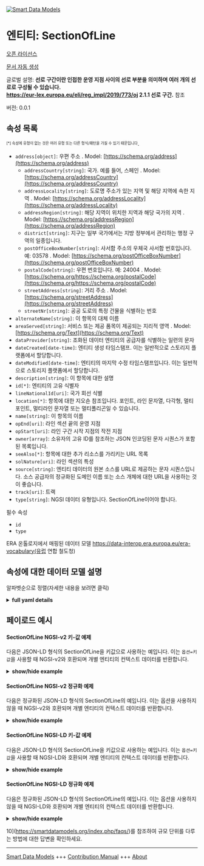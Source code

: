 <!-- 10-Header -->  
[![Smart Data Models](https://smartdatamodels.org/wp-content/uploads/2022/01/SmartDataModels_logo.png "Logo")](https://smartdatamodels.org)  
엔티티: SectionOfLine  
==================<!-- /10-Header -->  
<!-- 15-License -->  
[오픈 라이선스](https://github.com/smart-data-models//dataModel.ERA/blob/master/SectionOfLine/LICENSE.md)  
[문서 자동 생성](https://docs.google.com/presentation/d/e/2PACX-1vTs-Ng5dIAwkg91oTTUdt8ua7woBXhPnwavZ0FxgR8BsAI_Ek3C5q97Nd94HS8KhP-r_quD4H0fgyt3/pub?start=false&loop=false&delayms=3000#slide=id.gb715ace035_0_60)  
<!-- /15-License -->  
<!-- 20-Description -->  
글로벌 설명: **선로 구간이란 인접한 운영 지점 사이의 선로 부분을 의미하며 여러 개의 선로로 구성될 수 있습니다.  
https://eur-lex.europa.eu/eli/reg_impl/2019/773/oj 2.1.1 선로 구간.** 참조  
버전: 0.0.1  
<!-- /20-Description -->  
<!-- 30-PropertiesList -->  

## 속성 목록  

<sup><sub>[*] 속성에 유형이 없는 것은 여러 유형 또는 다른 형식/패턴을 가질 수 있기 때문입니다</sub></sup>.  
- `address[object]`: 우편 주소  . Model: [https://schema.org/address](https://schema.org/address)	- `addressCountry[string]`: 국가. 예를 들어, 스페인  . Model: [https://schema.org/addressCountry](https://schema.org/addressCountry)  
	- `addressLocality[string]`: 도로명 주소가 있는 지역 및 해당 지역에 속한 지역  . Model: [https://schema.org/addressLocality](https://schema.org/addressLocality)  
	- `addressRegion[string]`: 해당 지역이 위치한 지역과 해당 국가의 지역  . Model: [https://schema.org/addressRegion](https://schema.org/addressRegion)  
	- `district[string]`: 지구는 일부 국가에서는 지방 정부에서 관리하는 행정 구역의 일종입니다.    
	- `postOfficeBoxNumber[string]`: 사서함 주소의 우체국 사서함 번호입니다. 예: 03578  . Model: [https://schema.org/postOfficeBoxNumber](https://schema.org/postOfficeBoxNumber)  
	- `postalCode[string]`: 우편 번호입니다. 예: 24004  . Model: [https://schema.org/https://schema.org/postalCode](https://schema.org/https://schema.org/postalCode)  
	- `streetAddress[string]`: 거리 주소  . Model: [https://schema.org/streetAddress](https://schema.org/streetAddress)  
	- `streetNr[string]`: 공공 도로의 특정 건물을 식별하는 번호    
- `alternateName[string]`: 이 항목의 대체 이름  - `areaServed[string]`: 서비스 또는 제공 품목이 제공되는 지리적 영역  . Model: [https://schema.org/Text](https://schema.org/Text)- `dataProvider[string]`: 조화된 데이터 엔티티의 공급자를 식별하는 일련의 문자  - `dateCreated[date-time]`: 엔티티 생성 타임스탬프. 이는 일반적으로 스토리지 플랫폼에서 할당합니다.  - `dateModified[date-time]`: 엔티티의 마지막 수정 타임스탬프입니다. 이는 일반적으로 스토리지 플랫폼에서 할당합니다.  - `description[string]`: 이 항목에 대한 설명  - `id[*]`: 엔티티의 고유 식별자  - `lineNationalId[uri]`: 국가 회선 식별  - `location[*]`: 항목에 대한 지오숀 참조입니다. 포인트, 라인 문자열, 다각형, 멀티포인트, 멀티라인 문자열 또는 멀티폴리곤일 수 있습니다.  - `name[string]`: 이 항목의 이름  - `opEnd[uri]`: 라인 섹션 끝의 운영 지점  - `opStart[uri]`: 라인 구간 시작 지점의 작전 지점  - `owner[array]`: 소유자의 고유 ID를 참조하는 JSON 인코딩된 문자 시퀀스가 포함된 목록입니다.  - `seeAlso[*]`: 항목에 대한 추가 리소스를 가리키는 URL 목록  - `solNature[uri]`: 라인 섹션의 특성  - `source[string]`: 엔티티 데이터의 원본 소스를 URL로 제공하는 문자 시퀀스입니다. 소스 공급자의 정규화된 도메인 이름 또는 소스 개체에 대한 URL을 사용하는 것이 좋습니다.  - `track[uri]`: 트랙  - `type[string]`: NGSI 데이터 유형입니다. SectionOfLine이어야 합니다.  <!-- /30-PropertiesList -->  
<!-- 35-RequiredProperties -->  
필수 속성  
- `id`  - `type`  <!-- /35-RequiredProperties -->  
<!-- 40-RequiredProperties -->  
ERA 온톨로지에서 매핑된 데이터 모델 https://data-interop.era.europa.eu/era-vocabulary(유럽 연합 철도청)  
<!-- /40-RequiredProperties -->  
<!-- 50-DataModelHeader -->  
## 속성에 대한 데이터 모델 설명  
알파벳순으로 정렬(자세한 내용을 보려면 클릭)  
<!-- /50-DataModelHeader -->  
<!-- 60-ModelYaml -->  
<details><summary><strong>full yaml details</strong></summary>    
```yaml  
SectionOfLine:    
  description: |-    
    A section of line means the part of line between adjacent operational points and may consist of several tracks.    
    In https://eur-lex.europa.eu/eli/reg_impl/2019/773/oj 2.1.1 Line sections.    
  properties:    
    address:    
      description: The mailing address    
      properties:    
        addressCountry:    
          description: 'The country. For example, Spain'    
          type: string    
          x-ngsi:    
            model: https://schema.org/addressCountry    
            type: Property    
        addressLocality:    
          description: 'The locality in which the street address is, and which is in the region'    
          type: string    
          x-ngsi:    
            model: https://schema.org/addressLocality    
            type: Property    
        addressRegion:    
          description: 'The region in which the locality is, and which is in the country'    
          type: string    
          x-ngsi:    
            model: https://schema.org/addressRegion    
            type: Property    
        district:    
          description: 'A district is a type of administrative division that, in some countries, is managed by the local government'    
          type: string    
          x-ngsi:    
            type: Property    
        postOfficeBoxNumber:    
          description: 'The post office box number for PO box addresses. For example, 03578'    
          type: string    
          x-ngsi:    
            model: https://schema.org/postOfficeBoxNumber    
            type: Property    
        postalCode:    
          description: 'The postal code. For example, 24004'    
          type: string    
          x-ngsi:    
            model: https://schema.org/https://schema.org/postalCode    
            type: Property    
        streetAddress:    
          description: The street address    
          type: string    
          x-ngsi:    
            model: https://schema.org/streetAddress    
            type: Property    
        streetNr:    
          description: Number identifying a specific property on a public street    
          type: string    
          x-ngsi:    
            type: Property    
      type: object    
      x-ngsi:    
        model: https://schema.org/address    
        type: Property    
    alternateName:    
      description: An alternative name for this item    
      type: string    
      x-ngsi:    
        type: Property    
    areaServed:    
      description: The geographic area where a service or offered item is provided    
      type: string    
      x-ngsi:    
        model: https://schema.org/Text    
        type: Property    
    dataProvider:    
      description: A sequence of characters identifying the provider of the harmonised data entity    
      type: string    
      x-ngsi:    
        type: Property    
    dateCreated:    
      description: Entity creation timestamp. This will usually be allocated by the storage platform    
      format: date-time    
      type: string    
      x-ngsi:    
        type: Property    
    dateModified:    
      description: Timestamp of the last modification of the entity. This will usually be allocated by the storage platform    
      format: date-time    
      type: string    
      x-ngsi:    
        type: Property    
    description:    
      description: A description of this item    
      type: string    
      x-ngsi:    
        type: Property    
    id:    
      anyOf:    
        - description: Identifier format of any NGSI entity    
          maxLength: 256    
          minLength: 1    
          pattern: ^[\w\-\.\{\}\$\+\*\[\]`|~^@!,:\\]+$    
          type: string    
          x-ngsi:    
            type: Property    
        - description: Identifier format of any NGSI entity    
          format: uri    
          type: string    
          x-ngsi:    
            type: Property    
      description: Unique identifier of the entity    
      x-ngsi:    
        type: Property    
    lineNationalId:    
      description: National line identification    
      format: uri    
      type: string    
      x-ngsi:    
        type: Relationship    
    location:    
      description: 'Geojson reference to the item. It can be Point, LineString, Polygon, MultiPoint, MultiLineString or MultiPolygon'    
      oneOf:    
        - description: Geojson reference to the item. Point    
          properties:    
            bbox:    
              items:    
                type: number    
              minItems: 4    
              type: array    
            coordinates:    
              items:    
                type: number    
              minItems: 2    
              type: array    
            type:    
              enum:    
                - Point    
              type: string    
          required:    
            - type    
            - coordinates    
          title: GeoJSON Point    
          type: object    
          x-ngsi:    
            type: GeoProperty    
        - description: Geojson reference to the item. LineString    
          properties:    
            bbox:    
              items:    
                type: number    
              minItems: 4    
              type: array    
            coordinates:    
              items:    
                items:    
                  type: number    
                minItems: 2    
                type: array    
              minItems: 2    
              type: array    
            type:    
              enum:    
                - LineString    
              type: string    
          required:    
            - type    
            - coordinates    
          title: GeoJSON LineString    
          type: object    
          x-ngsi:    
            type: GeoProperty    
        - description: Geojson reference to the item. Polygon    
          properties:    
            bbox:    
              items:    
                type: number    
              minItems: 4    
              type: array    
            coordinates:    
              items:    
                items:    
                  items:    
                    type: number    
                  minItems: 2    
                  type: array    
                minItems: 4    
                type: array    
              type: array    
            type:    
              enum:    
                - Polygon    
              type: string    
          required:    
            - type    
            - coordinates    
          title: GeoJSON Polygon    
          type: object    
          x-ngsi:    
            type: GeoProperty    
        - description: Geojson reference to the item. MultiPoint    
          properties:    
            bbox:    
              items:    
                type: number    
              minItems: 4    
              type: array    
            coordinates:    
              items:    
                items:    
                  type: number    
                minItems: 2    
                type: array    
              type: array    
            type:    
              enum:    
                - MultiPoint    
              type: string    
          required:    
            - type    
            - coordinates    
          title: GeoJSON MultiPoint    
          type: object    
          x-ngsi:    
            type: GeoProperty    
        - description: Geojson reference to the item. MultiLineString    
          properties:    
            bbox:    
              items:    
                type: number    
              minItems: 4    
              type: array    
            coordinates:    
              items:    
                items:    
                  items:    
                    type: number    
                  minItems: 2    
                  type: array    
                minItems: 2    
                type: array    
              type: array    
            type:    
              enum:    
                - MultiLineString    
              type: string    
          required:    
            - type    
            - coordinates    
          title: GeoJSON MultiLineString    
          type: object    
          x-ngsi:    
            type: GeoProperty    
        - description: Geojson reference to the item. MultiLineString    
          properties:    
            bbox:    
              items:    
                type: number    
              minItems: 4    
              type: array    
            coordinates:    
              items:    
                items:    
                  items:    
                    items:    
                      type: number    
                    minItems: 2    
                    type: array    
                  minItems: 4    
                  type: array    
                type: array    
              type: array    
            type:    
              enum:    
                - MultiPolygon    
              type: string    
          required:    
            - type    
            - coordinates    
          title: GeoJSON MultiPolygon    
          type: object    
          x-ngsi:    
            type: GeoProperty    
      x-ngsi:    
        type: GeoProperty    
    name:    
      description: The name of this item    
      type: string    
      x-ngsi:    
        type: Property    
    opEnd:    
      description: Operational Point at end of Section of Line    
      format: uri    
      type: string    
      x-ngsi:    
        type: Relationship    
    opStart:    
      description: Operational Point at start of Section of Line    
      format: uri    
      type: string    
      x-ngsi:    
        type: Relationship    
    owner:    
      description: A List containing a JSON encoded sequence of characters referencing the unique Ids of the owner(s)    
      items:    
        anyOf:    
          - description: Identifier format of any NGSI entity    
            maxLength: 256    
            minLength: 1    
            pattern: ^[\w\-\.\{\}\$\+\*\[\]`|~^@!,:\\]+$    
            type: string    
            x-ngsi:    
              type: Property    
          - description: Identifier format of any NGSI entity    
            format: uri    
            type: string    
            x-ngsi:    
              type: Property    
        description: Unique identifier of the entity    
        x-ngsi:    
          type: Property    
      type: array    
      x-ngsi:    
        type: Property    
    seeAlso:    
      description: list of uri pointing to additional resources about the item    
      oneOf:    
        - items:    
            format: uri    
            type: string    
          minItems: 1    
          type: array    
        - format: uri    
          type: string    
      x-ngsi:    
        type: Property    
    solNature:    
      description: Nature of Section of Line    
      format: uri    
      type: string    
      x-ngsi:    
        type: Relationship    
    source:    
      description: 'A sequence of characters giving the original source of the entity data as a URL. Recommended to be the fully qualified domain name of the source provider, or the URL to the source object'    
      type: string    
      x-ngsi:    
        type: Property    
    track:    
      description: Track    
      format: uri    
      type: string    
      x-ngsi:    
        type: Relationship    
    type:    
      description: NGSI data type. It has to be SectionOfLine    
      enum:    
        - SectionOfLine    
      type: string    
      x-ngsi:    
        type: Property    
  required:    
    - id    
    - type    
  type: object    
  x-derived-from: http://data.europa.eu/949/SectionOfLine    
  x-disclaimer: 'Redistribution and use in source and binary forms, with or without modification, are permitted  provided that the license conditions are met. Copyleft (c) 2023 Contributors to Smart Data Models Program'    
  x-license-url: https://github.com/smart-data-models/dataModel.ERA/blob/master/SectionOfLine/LICENSE.md    
  x-model-schema: https://smart-data-models.github.io/dataModel.ERA/Certificate/schema.json    
  x-model-tags: 'ERA vocabulary, railway, train'    
  x-version: 0.0.1    
```  
</details>    
<!-- /60-ModelYaml -->  
<!-- 70-MiddleNotes -->  
<!-- /70-MiddleNotes -->  
<!-- 80-Examples -->  
## 페이로드 예시  
#### SectionOfLine NGSI-v2 키-값 예제  
다음은 JSON-LD 형식의 SectionOfLine을 키값으로 사용하는 예입니다. 이는 `옵션=키값`을 사용할 때 NGSI-v2와 호환되며 개별 엔티티의 컨텍스트 데이터를 반환합니다.  
<details><summary><strong>show/hide example</strong></summary>    
```json  
{  
  "id": "urn:ngsi-ld:SectionOfLine:id:NVYV:48459502",  
  "dateCreated": "2019-05-29T20:37:27Z",  
  "dateModified": "1990-02-07T09:13:17Z",  
  "source": "Someone perform protect too even. Into",  
  "name": "Should reduce admit door you. Entire tonight hold cultural answer your. That indicate stock r",  
  "alternateName": "Herself teacher rather inside me. A our read. Police phone data ahead.",  
  "description": "Return conference five know",  
  "dataProvider": "Low light peace home. Tend base report admit.",  
  "owner": [  
    "urn:ngsi-ld:SectionOfLine:items:QUNL:25640251",  
    "urn:ngsi-ld:SectionOfLine:items:TUBX:09855374"  
  ],  
  "seeAlso": [  
    "urn:ngsi-ld:SectionOfLine:items:BNLE:70988625"  
  ],  
  "location": {  
    "type": "Point",  
    "coordinates": [  
      -49.248493,  
      -99.418946  
    ]  
  },  
  "address": {  
    "streetAddress": "Consider affect seven difference impact or. Carry sport identify magazine listen science ",  
    "addressLocality": "Phone quality top current. Range until big suggest both focus.",  
    "addressRegion": "Light through th",  
    "addressCountry": "Ready pay for presen",  
    "postalCode": "Purpose feel son current mission address. Future although everyone affect.",  
    "postOfficeBoxNumber": "Point road player personal around rich cut. If try raise meet process.",  
    "streetNr": "Somebody lawyer production often nearly news. Material he front.",  
    "district": "Stage especially site list writer. Political pr"  
  },  
  "areaServed": "Finally star wonder ask us. Family focus tell sing goal today them voice. Together story west or official.",  
  "type": "SectionOfLine",  
  "lineNationalId": "urn:ngsi-ld:SectionOfLine:lineNationalId:ISBE:85077227",  
  "opEnd": "urn:ngsi-ld:SectionOfLine:opEnd:MIJK:54736457",  
  "opStart": "urn:ngsi-ld:SectionOfLine:opStart:QOPP:74078654",  
  "solNature": "urn:ngsi-ld:SectionOfLine:solNature:UWFX:27604875",  
  "track": "urn:ngsi-ld:SectionOfLine:track:RKTG:26142248",  
  "context": [  
    "https://raw.githubusercontent.com/smart-data-models/dataModel.ERA/master/context.jsonld"  
  ]  
}  
```  
</details>  
#### SectionOfLine NGSI-v2 정규화 예제  
다음은 정규화된 JSON-LD 형식의 SectionOfLine의 예입니다. 이는 옵션을 사용하지 않을 때 NGSI-v2와 호환되며 개별 엔티티의 컨텍스트 데이터를 반환합니다.  
<details><summary><strong>show/hide example</strong></summary>    
```json  
{  
  "id": "urn:ngsi-ld:SectionOfLine:id:NVYV:48459502",  
  "dateCreated": {  
    "type": "DateTime",  
    "value": "2019-05-29T20:37:27Z"  
  },  
  "dateModified": {  
    "type": "DateTime",  
    "value": "1990-02-07T09:13:17Z"  
  },  
  "source": {  
    "type": "Text",  
    "value": "Someone perform protect too even. Into"  
  },  
  "name": {  
    "type": "Text",  
    "value": "Should reduce admit door you. Entire tonight hold cultural answer your. That indicate stock r"  
  },  
  "alternateName": {  
    "type": "Text",  
    "value": "Herself teacher rather inside me. A our read. Police phone data ahead."  
  },  
  "description": {  
    "type": "Text",  
    "value": "Return conference five know"  
  },  
  "dataProvider": {  
    "type": "Text",  
    "value": "Low light peace home. Tend base report admit."  
  },  
  "owner": {  
    "type": "StructuredValue",  
    "value": [  
      "urn:ngsi-ld:SectionOfLine:items:QUNL:25640251",  
      "urn:ngsi-ld:SectionOfLine:items:TUBX:09855374"  
    ]  
  },  
  "seeAlso": {  
    "type": "StructuredValue",  
    "value": [  
      "urn:ngsi-ld:SectionOfLine:items:BNLE:70988625"  
    ]  
  },  
  "location": {  
    "type": "geo:json",  
    "value": {  
      "type": "Point",  
      "coordinates": {  
        "type": "StructuredValue",  
        "value": [  
          -49.248493,  
          -99.418946  
        ]  
      }  
    }  
  },  
  "address": {  
    "type": "StructuredValue",  
    "value": {  
      "streetAddress": {  
        "type": "Text",  
        "value": "Consider affect seven difference impact or. Carry sport identify magazine listen science "  
      },  
      "addressLocality": {  
        "type": "Text",  
        "value": "Phone quality top current. Range until big suggest both focus."  
      },  
      "addressRegion": {  
        "type": "Text",  
        "value": "Light through th"  
      },  
      "addressCountry": {  
        "type": "Text",  
        "value": "Ready pay for presen"  
      },  
      "postalCode": {  
        "type": "Text",  
        "value": "Purpose feel son current mission address. Future although everyone affect."  
      },  
      "postOfficeBoxNumber": {  
        "type": "Text",  
        "value": "Point road player personal around rich cut. If try raise meet process."  
      },  
      "streetNr": {  
        "type": "Text",  
        "value": "Somebody lawyer production often nearly news. Material he front."  
      },  
      "district": {  
        "type": "Text",  
        "value": "Stage especially site list writer. Political pr"  
      }  
    }  
  },  
  "areaServed": {  
    "type": "Text",  
    "value": "Finally star wonder ask us. Family focus tell sing goal today them voice. Together story west or official."  
  },  
  "type": "SectionOfLine",  
  "lineNationalId": {  
    "type": "Text",  
    "value": "urn:ngsi-ld:SectionOfLine:lineNationalId:ISBE:85077227"  
  },  
  "opEnd": {  
    "type": "Text",  
    "value": "urn:ngsi-ld:SectionOfLine:opEnd:MIJK:54736457"  
  },  
  "opStart": {  
    "type": "Text",  
    "value": "urn:ngsi-ld:SectionOfLine:opStart:QOPP:74078654"  
  },  
  "solNature": {  
    "type": "Text",  
    "value": "urn:ngsi-ld:SectionOfLine:solNature:UWFX:27604875"  
  },  
  "track": {  
    "type": "Text",  
    "value": "urn:ngsi-ld:SectionOfLine:track:RKTG:26142248"  
  },  
  "context": {  
    "type": "StructuredValue",  
    "value": [  
      "https://raw.githubusercontent.com/smart-data-models/dataModel.ERA/master/context.jsonld"  
    ]  
  }  
}  
```  
</details>  
#### SectionOfLine NGSI-LD 키-값 예제  
다음은 JSON-LD 형식의 SectionOfLine을 키값으로 사용하는 예입니다. 이는 `옵션=키값`을 사용할 때 NGSI-LD와 호환되며 개별 엔티티의 컨텍스트 데이터를 반환합니다.  
<details><summary><strong>show/hide example</strong></summary>    
```json  
{  
  "id": "urn:ngsi-ld:SectionOfLine:id:NVYV:48459502",  
  "dateCreated": "2019-05-29T20:37:27Z",  
  "dateModified": "1990-02-07T09:13:17Z",  
  "source": "Someone perform protect too even. Into",  
  "name": "Should reduce admit door you. Entire tonight hold cultural answer your. That indicate stock r",  
  "alternateName": "Herself teacher rather inside me. A our read. Police phone data ahead.",  
  "description": "Return conference five know",  
  "dataProvider": "Low light peace home. Tend base report admit.",  
  "owner": [  
    "urn:ngsi-ld:SectionOfLine:items:QUNL:25640251",  
    "urn:ngsi-ld:SectionOfLine:items:TUBX:09855374"  
  ],  
  "seeAlso": [  
    "urn:ngsi-ld:SectionOfLine:items:BNLE:70988625"  
  ],  
  "location": {  
    "type": "Point",  
    "coordinates": [  
      -49.248493,  
      -99.418946  
    ]  
  },  
  "address": {  
    "streetAddress": "Consider affect seven difference impact or. Carry sport identify magazine listen science ",  
    "addressLocality": "Phone quality top current. Range until big suggest both focus.",  
    "addressRegion": "Light through th",  
    "addressCountry": "Ready pay for presen",  
    "postalCode": "Purpose feel son current mission address. Future although everyone affect.",  
    "postOfficeBoxNumber": "Point road player personal around rich cut. If try raise meet process.",  
    "streetNr": "Somebody lawyer production often nearly news. Material he front.",  
    "district": "Stage especially site list writer. Political pr"  
  },  
  "areaServed": "Finally star wonder ask us. Family focus tell sing goal today them voice. Together story west or official.",  
  "type": "SectionOfLine",  
  "lineNationalId": "urn:ngsi-ld:SectionOfLine:lineNationalId:ISBE:85077227",  
  "opEnd": "urn:ngsi-ld:SectionOfLine:opEnd:MIJK:54736457",  
  "opStart": "urn:ngsi-ld:SectionOfLine:opStart:QOPP:74078654",  
  "solNature": "urn:ngsi-ld:SectionOfLine:solNature:UWFX:27604875",  
  "track": "urn:ngsi-ld:SectionOfLine:track:RKTG:26142248",  
  "@context": [  
    "https://smartdatamodels.org/context.jsonld"  
  ],  
  "context": [  
    "https://raw.githubusercontent.com/smart-data-models/dataModel.ERA/master/context.jsonld"  
  ]  
}  
```  
</details>  
#### SectionOfLine NGSI-LD 정규화 예제  
다음은 정규화된 JSON-LD 형식의 SectionOfLine의 예입니다. 이는 옵션을 사용하지 않을 때 NGSI-LD와 호환되며 개별 엔티티의 컨텍스트 데이터를 반환합니다.  
<details><summary><strong>show/hide example</strong></summary>    
```json  
{  
  "id": "urn:ngsi-ld:SectionOfLine:id:BHSJ:12081625",  
  "dateCreated": {  
    "type": "Property",  
    "value": {  
      "@type": "DateTime",  
      "@value": "2002-06-30T22:12:57Z"  
    }  
  },  
  "dateModified": {  
    "type": "Property",  
    "value": {  
      "@type": "DateTime",  
      "@value": "2018-07-14T14:37:10Z"  
    }  
  },  
  "source": {  
    "type": "Property",  
    "value": "Travel last avoid across clearly. Listen sign tough police product that."  
  },  
  "name": {  
    "type": "Property",  
    "value": "Painting spend near music activity. That parent item. Despite within instead per cost network. Most argue civil w"  
  },  
  "alternateName": {  
    "type": "Property",  
    "value": "Wait go enough truth player itself. Realize military region fight student hel"  
  },  
  "description": {  
    "type": "Property",  
    "value": "Notice note word ground. Dream conference father co"  
  },  
  "dataProvider": {  
    "type": "Property",  
    "value": "Run nor scene growth long."  
  },  
  "owner": {  
    "type": "Property",  
    "value": [  
      "urn:ngsi-ld:SectionOfLine:items:PAQY:12003815",  
      "urn:ngsi-ld:SectionOfLine:items:ZNNC:60809737"  
    ]  
  },  
  "seeAlso": {  
    "type": "Property",  
    "value": [  
      "urn:ngsi-ld:SectionOfLine:items:YLLU:61619520"  
    ]  
  },  
  "location": {  
    "type": "Property",  
    "value": {  
      "type": "Point",  
      "coordinates": [  
        87.630235,  
        -145.984526  
      ]  
    }  
  },  
  "address": {  
    "type": "Property",  
    "value": {  
      "streetAddress": "Important national determine issue forget. Charge he",  
      "addressLocality": "Part plant learn interview. Always site also within return such. Head food audience cut town office vote across. Mil",  
      "addressRegion": "Know big act. Development series cours",  
      "addressCountry": "Successful Mrs home great issue again education degree. Main myself treatment might. Minute amount central.",  
      "postalCode": "A give claim what throw which. Final front dinner. Rich space fire sister maybe support.",  
      "postOfficeBoxNumber": "Effort prepare seem class collection. Husband task your name some gas control. Own ha",  
      "streetNr": "Eye current positive myself trial change worker. Sure show attorney ",  
      "district": "Expect subject edg"  
    }  
  },  
  "areaServed": {  
    "type": "Property",  
    "value": "Apply environmental necessary address trip worry."  
  },  
  "type": "SectionOfLine",  
  "lineNationalId": {  
    "type": "Relationship",  
    "object": "urn:ngsi-ld:SectionOfLine:lineNationalId:WWXI:47713875"  
  },  
  "opEnd": {  
    "type": "Relationship",  
    "object": "urn:ngsi-ld:SectionOfLine:opEnd:ESDA:92317943"  
  },  
  "opStart": {  
    "type": "Relationship",  
    "object": "urn:ngsi-ld:SectionOfLine:opStart:EXYH:90955448"  
  },  
  "solNature": {  
    "type": "Relationship",  
    "object": "urn:ngsi-ld:SectionOfLine:solNature:UBAH:75574617"  
  },  
  "track": {  
    "type": "Relationship",  
    "object": "urn:ngsi-ld:SectionOfLine:track:ZVJB:17662025"  
  },  
  "@context": [  
    "https://smartdatamodels.org/context.jsonld"  
  ],  
  "context": [  
    "https://raw.githubusercontent.com/smart-data-models/dataModel.ERA/master/context.jsonld"  
  ]  
}  
```  
</details><!-- /80-Examples -->  
<!-- 90-FooterNotes -->  
<!-- /90-FooterNotes -->  
<!-- 95-Units -->  
10](https://smartdatamodels.org/index.php/faqs/)를 참조하여 규모 단위를 다루는 방법에 대한 답변을 확인하세요.  
<!-- /95-Units -->  
<!-- 97-LastFooter -->  
---  
[Smart Data Models](https://smartdatamodels.org) +++ [Contribution Manual](https://bit.ly/contribution_manual) +++ [About](https://bit.ly/Introduction_SDM)<!-- /97-LastFooter -->  
